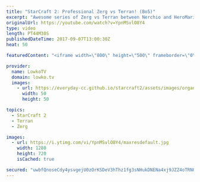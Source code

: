 ```yaml
---
title: "StarCraft 2: Professional Zerg vs Terran! (Bo5)"
excerpt: "Awesome series of Zerg vs Terran between Nerchio and HeroMarine. Subscribe for more videos: http://lowko.tv/youtube 125+ Worker kills: https://goo.gl/ZJSDCu  This is a best-of-five series between two of the best StarCraft 2 progamers in Europe. In this series we see a wide variety of strategies that"
originalUrl: https://youtube.com/watch?v=YpnMSvlO8Y4
type: video
length: PT44M30S
publishedDateTime: 2017-09-07T13:00:30Z
heat: 50

featuredContent: "<iframe width=\"800\" height=\"500\" frameborder=\"0\" src=\"https://www.youtube.com/embed/YpnMSvlO8Y4\" allow=\"accelerometer; autoplay; encrypted-media; gyroscope; picture-in-picture\" allowfullscreen></iframe>"

provider:
  name: LowkoTV
  domain: lowko.tv
  images:
    - url: https://everyday-cc.github.io/starcraft2/assets/images/organizations/lowko.tv-50x50.jpg
      width: 50
      height: 50

topics:
  - StarCraft 2
  - Terran
  - Zerg

images:
  - url: https://i.ytimg.com/vi/YpnMSvlO8Y4/maxresdefault.jpg
    width: 1280
    height: 720
    isCached: true

secured: "uwbfQnoseCdy4ysvgejU0zOrKSDeV3hThz1fg3sNHukDNENa4xj9JZZ4oTRNQx6mqmFcZVLhV+ToSOKEOTuV5h5N7xVJ4/budGZNa9MDlRTw5ZO32lnHxr9f1SLGw4Ymi4R6R/b1U+Gfcnifnc+QWQzSIRcrKaWncxpS1/EGBy0sWe6ehupe2Iz1/EaIQdQEltewXzzLGzXP+azj21z3nyJTRCJUyEIltd5/dknOBOeUfDXFIT81gJRiWv+eizq2/aq2HpHF+BfZJhbEzr5ohAookfoJl9YBMcxGrVT66KpuV8T32/CHhsfZ0BePe4yl7TsXLYYK0WEPhfscmXCmDS34xkHpgrXq2NIJ9H0pD9QPXeyLF2qmqwB49shbuqOOfSWyn2ZWjQ5wmFH1wLvS+H2Y1IxnYILneCBif5I5At8=;9N5tm+Sgq/GwwyJioyXQsg=="
---
```


